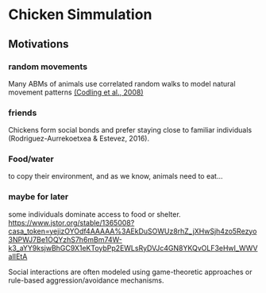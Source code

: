 # Chicken Simmulation




## Motivations
### random movements
Many ABMs of animals use correlated random walks to model natural movement patterns [(Codling et al., 2008)](https://royalsocietypublishing.org/doi/full/10.1098/rsif.2008.0014)

### friends
Chickens form social bonds and prefer staying close to familiar individuals (Rodriguez-Aurrekoetxea & Estevez, 2016).

### Food/water
to copy their environment, and as we know, animals need to eat...


### maybe for later
some individuals dominate access to food or shelter. https://www.jstor.org/stable/1365008?casa_token=yejizOYOdf4AAAAA%3AEkDuSOWUz8rhZ_jXHwSjh4zo5Rezyo3NPWJ7Be1OQYzhS7h6mBm74W-k3_aYY9ksjwBhGC9X1eKToybPp2EWLsRyDVJc4GN8YKQvOLF3eHwI_WWVaIIEtA

Social interactions are often modeled using game-theoretic approaches or rule-based aggression/avoidance mechanisms.    



